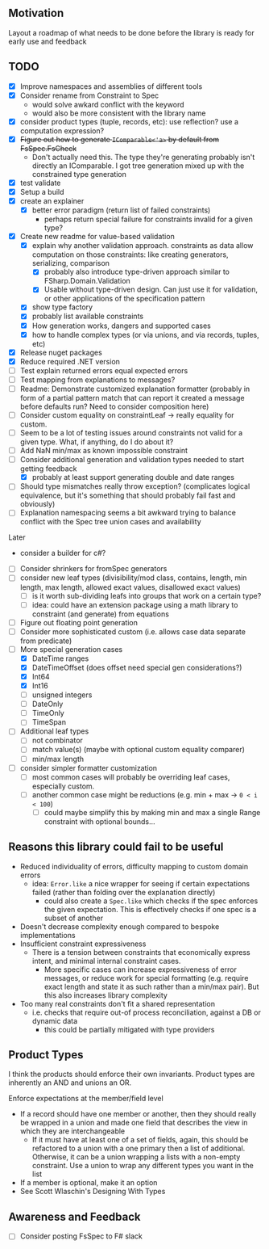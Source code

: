 ﻿
## Motivation

Layout a roadmap of what needs to be done before the library is ready for early use and feedback

## TODO
- [x] Improve namespaces and assemblies of different tools
- [x] Consider rename from Constraint to Spec
  - would solve awkard conflict with the keyword
  - would also be more consistent with the library name
- [x] consider product types (tuple, records, etc): use reflection? use a computation expression? 
- [x] ~~Figure out how to generate `IComparable<'a>` by default from FsSpec.FsCheck~~
  - Don't actually need this. The type they're generating probably isn't directly an IComparable. I got tree generation mixed up with the constrained type generation
- [x] test validate
- [x] Setup a build
- [x] create an explainer
  - [x] better error paradigm (return list of failed constraints)
      - perhaps return special failure for constraints invalid for a given type?
- [x] Create new readme for value-based validation
  - [x] explain why another validation approach. constraints as data allow computation on those constraints: like creating generators, serializing, comparison
    - [x] probably also introduce type-driven approach similar to FSharp.Domain.Validation
    - [x] Usable without type-driven design. Can just use it for validation, or other applications of the specification pattern
  - [x] show type factory
  - [x] probably list available constraints
  - [x] How generation works, dangers and supported cases
  - [x] how to handle complex types (or via unions, and via records, tuples, etc)
- [x] Release nuget packages
- [x] Reduce required .NET version
- [ ] Test explain returned errors equal expected errors
- [ ] Test mapping from explanations to messages?
- [ ] Readme: Demonstrate customized explanation formatter (probably in form of a partial pattern match that can report it created a message before defaults run? Need to consider composition here)
- [ ] Consider custom equality on constraintLeaf -> really equality for custom. 
- [ ] Seem to be a lot of testing issues around constraints not valid for a given type. What, if anything, do I do about it?
- [ ] Add NaN min/max as known impossible constraint
- [ ] Consider additional generation and validation types needed to start getting feedback
  - [x] probably at least support generating double and date ranges
- [ ] Should type mismatches really throw exception? (complicates logical equivalence, but it's something that should probably fail fast and obviously)
- [ ] Explanation namespacing seems a bit awkward trying to balance conflict with the Spec tree union cases and availability

Later
- consider a builder for c#?
- [ ] Consider shrinkers for fromSpec generators
- [ ] consider new leaf types (divisibility/mod class, contains, length, min length, max length, allowed exact values, disallowed exact values)
  - [ ] is it worth sub-dividing leafs into groups that work on a certain type?
  - [ ] idea: could have an extension package using a math library to constraint (and generate) from equations
- [ ] Figure out floating point generation 
- [ ] Consider more sophisticated custom (i.e. allows case data separate from predicate)
- [ ] More special generation cases
  - [x] DateTime ranges
  - [x] DateTimeOffset (does offset need special gen considerations?)
  - [x] Int64
  - [x] Int16
  - [ ] unsigned integers
  - [ ] DateOnly
  - [ ] TimeOnly
  - [ ] TimeSpan
- [ ] Additional leaf types
  - [ ] not combinator
  - [ ] match value(s) (maybe with optional custom equality comparer)
  - [ ] min/max length
- [ ] consider simpler formatter customization
  - [ ] most common cases will probably be overriding leaf cases, especially custom.
  - [ ] another common case might be reductions (e.g. min + max -> `0 < i < 100`)
    - [ ] could maybe simplify this by making min and max a single Range constraint with optional bounds...

## Reasons this library could fail to be useful

- Reduced individuality of errors, difficulty mapping to custom domain errors
  - idea: `Error.like` a nice wrapper for seeing if certain expectations failed (rather than folding over the explanation directly)
    - could also create a `Spec.like` which checks if the spec enforces the given expectation. This is effectively checks if one spec is a subset of another
- Doesn't decrease complexity enough compared to bespoke implementations
- Insufficient constraint expressiveness
  - There is a tension between constraints that economically express intent, and minimal internal constraint cases. 
    - More specific cases can increase expressiveness of error messages, or reduce work for special formatting (e.g. require exact length and state it as such rather than a min/max pair). But this also increases library complexity
- Too many real constraints don't fit a shared representation
  - i.e. checks that require out-of process reconciliation, against a DB or dynamic data
    - this could be partially mitigated with type providers
  
## Product Types
I think the products should enforce their own invariants. Product types are inherently an AND and unions an OR. 

Enforce expectations at the member/field level
- If a record should have one member or another, then they should really be wrapped in a union and made one field that describes the view in which they are interchangeable
  - If it must have at least one of a set of fields, again, this should be refactored to a union with a one primary then a list of additional. Otherwise, it can be a union wrapping a lists with a non-empty constraint. Use a union to wrap any different types you want in the list
- If a member is optional, make it an option
- See Scott Wlaschin's Designing With Types

## Awareness and Feedback
- [ ] Consider posting FsSpec to F# slack